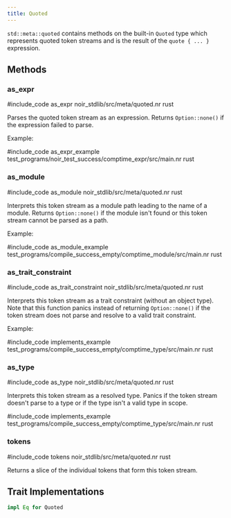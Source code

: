 ```yaml
---
title: Quoted
---
```


`std::meta::quoted` contains methods on the built-in `Quoted` type which represents
quoted token streams and is the result of the `quote { ... }` expression.

## Methods

### as_expr

#include_code as_expr noir_stdlib/src/meta/quoted.nr rust

Parses the quoted token stream as an expression. Returns `Option::none()` if
the expression failed to parse.

Example:

#include_code as_expr_example test_programs/noir_test_success/comptime_expr/src/main.nr rust

### as_module

#include_code as_module noir_stdlib/src/meta/quoted.nr rust

Interprets this token stream as a module path leading to the name of a module.
Returns `Option::none()` if the module isn't found or this token stream cannot be parsed as a path.

Example:

#include_code as_module_example test_programs/compile_success_empty/comptime_module/src/main.nr rust

### as_trait_constraint

#include_code as_trait_constraint noir_stdlib/src/meta/quoted.nr rust

Interprets this token stream as a trait constraint (without an object type).
Note that this function panics instead of returning `Option::none()` if the token
stream does not parse and resolve to a valid trait constraint.

Example:

#include_code implements_example test_programs/compile_success_empty/comptime_type/src/main.nr rust

### as_type

#include_code as_type noir_stdlib/src/meta/quoted.nr rust

Interprets this token stream as a resolved type. Panics if the token
stream doesn't parse to a type or if the type isn't a valid type in scope.

#include_code implements_example test_programs/compile_success_empty/comptime_type/src/main.nr rust

### tokens

#include_code tokens noir_stdlib/src/meta/quoted.nr rust

Returns a slice of the individual tokens that form this token stream.

## Trait Implementations

```rust
impl Eq for Quoted
```
